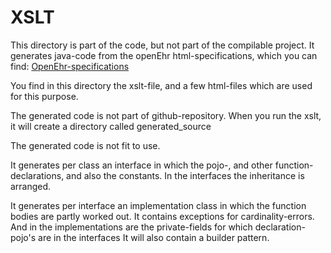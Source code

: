 # XSLT

This directory is part of the code, but not part of the compilable project.
It generates java-code from the openEhr html-specifications, which you can find:
[OpenEhr-specifications](https://specifications.openehr.org/)

You find in this directory the xslt-file, and a few html-files which are used for this purpose.

The generated code is not part of github-repository. 
When you run the xslt, it will create a directory called generated_source

The generated code is not fit to use.

It generates per class an interface in which the pojo-, and other function-declarations, and also the constants.
In the interfaces the inheritance is arranged.

It generates per interface an implementation class in which the function bodies are partly worked out.
It contains exceptions for cardinality-errors.
And in the implementations are the private-fields for which declaration-pojo's are in the interfaces
It will also contain a builder pattern.
